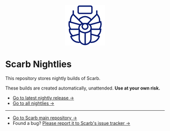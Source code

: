 <p align="center">

<picture>
<source media="(prefers-color-scheme: dark)" srcset="./scarb-dark.svg">
<img width="128" height="128" src="./scarb-light.svg">
</picture>

<h1>Scarb Nightlies</h1>

</p>

This repository stores nightly builds of Scarb.

These builds are created automatically, unattended.
**Use at your own risk.**

* [Go to latest nightly release →](https://github.com/software-mansion/scarb-nightlies/releases/latest)
* [Go to all nightlies →](https://github.com/software-mansion/scarb-nightlies/releases)
---
* [Go to Scarb main repository →](https://github.com/software-mansion/scarb)
* Found a bug? [Please report it to Scarb's issue tracker →](https://github.com/software-mansion/scarb/issues/new/choose)
